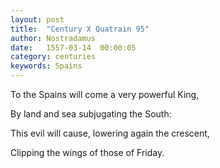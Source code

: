 ```yaml
---
layout: post
title:  "Century X Quatrain 95"
author: Nostradamus
date:   1557-03-14  00:00:05
category: centuries
keywords: Spains
---
```

To the Spains will come a very powerful King, 

By land and sea subjugating the South: 

This evil will cause, lowering again the crescent, 

Clipping the wings of those of Friday.
